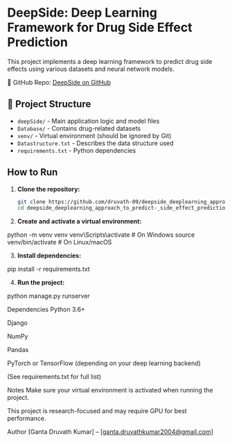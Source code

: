 # DeepSide: Deep Learning Framework for Drug Side Effect Prediction

This project implements a deep learning framework to predict drug side effects using various datasets and neural network models.

🔗 GitHub Repo: [DeepSide on GitHub](https://github.com/druvath-09/deepside_deeplearning_approach_to_predict-_side_effect_prediction)

## 📁 Project Structure

- `deepSide/` - Main application logic and model files
- `Database/` - Contains drug-related datasets
- `venv/` - Virtual environment (should be ignored by Git)
- `Datastructure.txt` - Describes the data structure used
- `requirements.txt` - Python dependencies


## How to Run

1. **Clone the repository:**

   ```bash
   git clone https://github.com/druvath-09/deepside_deeplearning_approach_to_predict-_side_effect_prediction.git
   cd deepside_deeplearning_approach_to_predict-_side_effect_prediction
2. **Create and activate a virtual environment:**

python -m venv venv
venv\Scripts\activate    # On Windows
source venv/bin/activate # On Linux/macOS

3. **Install dependencies:**

pip install -r requirements.txt

4. **Run the project:**

python manage.py runserver


Dependencies
Python 3.6+

Django

NumPy

Pandas

PyTorch or TensorFlow (depending on your deep learning backend)

(See requirements.txt for full list)

Notes
Make sure your virtual environment is activated when running the project.

This project is research-focused and may require GPU for best performance.

Author
[Ganta Druvath Kumar] – [ganta.druvathkumar2004@gmail.com]
